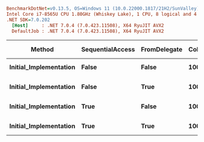 ``` ini

BenchmarkDotNet=v0.13.5, OS=Windows 11 (10.0.22000.1817/21H2/SunValley)
Intel Core i7-8565U CPU 1.80GHz (Whiskey Lake), 1 CPU, 8 logical and 4 physical cores
.NET SDK=7.0.202
  [Host]     : .NET 7.0.4 (7.0.423.11508), X64 RyuJIT AVX2
  DefaultJob : .NET 7.0.4 (7.0.423.11508), X64 RyuJIT AVX2


```
|                 Method | SequentialAccess | FromDelegate | Columns | Rows | Offset | Step |     Mean |    Error |   StdDev | Ratio | Allocated | Alloc Ratio |
|----------------------- |----------------- |------------- |-------- |----- |------- |----- |---------:|---------:|---------:|------:|----------:|------------:|
| **Initial_Implementation** |            **False** |        **False** |    **1000** | **1000** |      **0** |    **1** | **26.21 ms** | **1.044 ms** | **2.997 ms** |  **1.00** |      **19 B** |        **1.00** |
|                        |                  |              |         |      |        |      |          |          |          |       |           |             |
| **Initial_Implementation** |            **False** |         **True** |    **1000** | **1000** |      **0** |    **1** | **37.63 ms** | **1.950 ms** | **5.748 ms** |  **1.00** |      **46 B** |        **1.00** |
|                        |                  |              |         |      |        |      |          |          |          |       |           |             |
| **Initial_Implementation** |             **True** |        **False** |    **1000** | **1000** |      **0** |    **1** | **21.19 ms** | **0.406 ms** | **0.317 ms** |  **1.00** |      **19 B** |        **1.00** |
|                        |                  |              |         |      |        |      |          |          |          |       |           |             |
| **Initial_Implementation** |             **True** |         **True** |    **1000** | **1000** |      **0** |    **1** | **29.72 ms** | **0.573 ms** | **0.508 ms** |  **1.00** |      **43 B** |        **1.00** |
